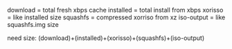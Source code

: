 download = total fresh xbps cache
installed = total install from xbps
xorisso = like installed size
squashfs = compressed xorriso from xz
iso-output = like squashfs.img size

need size:
(download)+(installed)+(xorisso)+(squashfs)+(iso-output)
